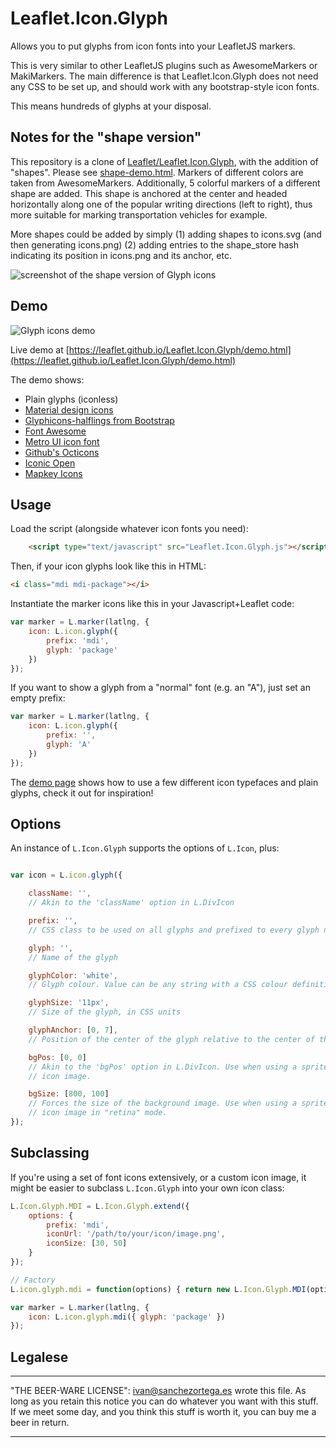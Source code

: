 
# Leaflet.Icon.Glyph

Allows you to put glyphs from icon fonts into your LeafletJS markers.

This is very similar to other LeafletJS plugins such as AwesomeMarkers or
MakiMarkers. The main difference is that Leaflet.Icon.Glyph does not need any
CSS to be set up, and should work with any bootstrap-style icon fonts.

This means hundreds of glyphs at your disposal.

## Notes for the "shape version"

This repository is a clone of
[Leaflet/Leaflet.Icon.Glyph](https://github.com/Leaflet/Leaflet.Icon.Glyph]),
with the addition of "shapes". Please see
[shape-demo.html](https://ckhung.github.io/Leaflet.Icon.Glyph/shape-demo.html).
Markers of different colors are taken from AwesomeMarkers.
Additionally, 5 colorful markers of a different shape are added.
This shape is anchored at the center and headed horizontally
along one of the popular writing directions (left to right),
thus more suitable for marking transportation vehicles for example.

More shapes could be added by simply
(1) adding shapes to icons.svg (and then generating icons.png)
(2) adding entries to the shape\_store hash
indicating its position in icons.png
and its anchor, etc.

![screenshot of the shape version of Glyph icons](https://ckhung.github.io/Leaflet.Icon.Glyph/shape-demo.jpg)

## Demo

![Glyph icons demo](https://leaflet.github.io/Leaflet.Icon.Glyph/demo.png)

Live demo at [https://leaflet.github.io/Leaflet.Icon.Glyph/demo.html](https://leaflet.github.io/Leaflet.Icon.Glyph/demo.html)

The demo shows:
* Plain glyphs (iconless)
* <a href='https://materialdesignicons.com/'>Material design icons</a>
* <a href='http://getbootstrap.com/components/#glyphicons'>Glyphicons-halflings from Bootstrap</a>
* <a href='https://fortawesome.github.io/Font-Awesome/'>Font Awesome</a>
* <a href='http://metroui.org.ua/font.html'>Metro UI icon font</a>
* <a href='https://github.com/github/octicons'>Github's Octicons</a>
* <a href='https://github.com/iconic/open-iconic'>Iconic Open</a>
* <a href='https://github.com/mapshakers/mapkeyicons'>Mapkey Icons</a>


## Usage

Load the script (alongside whatever icon fonts you need):

```html
	<script type="text/javascript" src="Leaflet.Icon.Glyph.js"></script>
```

Then, if your icon glyphs look like this in HTML:
```html
<i class="mdi mdi-package"></i>
```

Instantiate the marker icons like this in your Javascript+Leaflet code:

```js
var marker = L.marker(latlng, {
	icon: L.icon.glyph({
		prefix: 'mdi',
		glyph: 'package'
	})
});
```

If you want to show a glyph from a "normal" font (e.g. an "A"), just set an empty prefix:

```js
var marker = L.marker(latlng, {
	icon: L.icon.glyph({
		prefix: '',
		glyph: 'A'
	})
});
```

The [demo page](https://leaflet.github.io/Leaflet.Icon.Glyph/demo.html) shows how to use a few different icon typefaces and plain glyphs, check it out for inspiration!

## Options

An instance of `L.Icon.Glyph` supports the options of `L.Icon`, plus:

```js

var icon = L.icon.glyph({

	className: '',
	// Akin to the 'className' option in L.DivIcon

	prefix: '',
	// CSS class to be used on all glyphs and prefixed to every glyph name

	glyph: '',
	// Name of the glyph

	glyphColor: 'white',
	// Glyph colour. Value can be any string with a CSS colour definition.

	glyphSize: '11px',
	// Size of the glyph, in CSS units

	glyphAnchor: [0, 7],
	// Position of the center of the glyph relative to the center of the icon.

	bgPos: [0, 0]
	// Akin to the 'bgPos' option in L.DivIcon. Use when using a sprite for the
	// icon image.

	bgSize: [800, 100]
	// Forces the size of the background image. Use when using a sprite for the
	// icon image in "retina" mode.
});
```


## Subclassing

If you're using a set of font icons extensively, or a custom icon image, it might
be easier to subclass `L.Icon.Glyph` into your own icon class:

```js
L.Icon.Glyph.MDI = L.Icon.Glyph.extend({
	options: {
		prefix: 'mdi',
		iconUrl: '/path/to/your/icon/image.png',
		iconSize: [30, 50]
	}
});

// Factory
L.icon.glyph.mdi = function(options) { return new L.Icon.Glyph.MDI(options); };

var marker = L.marker(latlng, {
	icon: L.icon.glyph.mdi({ glyph: 'package' })
});
```



## Legalese

----------------------------------------------------------------------------

"THE BEER-WARE LICENSE":
<ivan@sanchezortega.es> wrote this file. As long as you retain this notice you
can do whatever you want with this stuff. If we meet some day, and you think
this stuff is worth it, you can buy me a beer in return.

----------------------------------------------------------------------------

